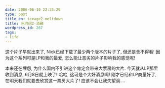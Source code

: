 ```yaml
---
date: 2006-06-10 22:35:29
type: post
title_en: iceage2-meltdown
title: 冰河纪2-消融
wordpress_id: 267
tags:
- life
---
```


这个片子早就出来了, Nick已经下载了最少两个版本的片子了, 但还是舍不得看! 因为这个系列可是LP和我的最爱, 怎么能让恶劣的片子影响我的感觉呢!

本来还在埋怨, 为什么国内不引进这个肯定会带来大票房的大片. 今天就从LP那里收到消息, 6月8日就上映了! 哈哈, 这可是个大好消息啊! 刚才已经和LP商量好了, 在明天我们就要去欣赏这一票房大片了! 应该不会让我失望滴....
